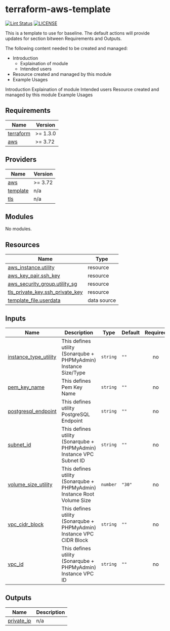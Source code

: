 # terraform-aws-template

[![Lint Status](https://github.com/tothenew/terraform-aws-template/workflows/Lint/badge.svg)](https://github.com/tothenew/terraform-aws-template/actions)
[![LICENSE](https://img.shields.io/github/license/tothenew/terraform-aws-template)](https://github.com/tothenew/terraform-aws-template/blob/master/LICENSE)

This is a template to use for baseline. The default actions will provide updates for section bitween Requirements and Outputs.

The following content needed to be created and managed:
 - Introduction
     - Explaination of module 
     - Intended users
 - Resource created and managed by this module
 - Example Usages

<!-- BEGIN_TF_DOCS -->
Introduction
Explaination of module
Intended users
Resource created and managed by this module
Example Usages
## Requirements

| Name | Version |
|------|---------|
| <a name="requirement_terraform"></a> [terraform](#requirement\_terraform) | >= 1.3.0 |
| <a name="requirement_aws"></a> [aws](#requirement\_aws) | >= 3.72 |

## Providers

| Name | Version |
|------|---------|
| <a name="provider_aws"></a> [aws](#provider\_aws) | >= 3.72 |
| <a name="provider_template"></a> [template](#provider\_template) | n/a |
| <a name="provider_tls"></a> [tls](#provider\_tls) | n/a |

## Modules

No modules.

## Resources

| Name | Type |
|------|------|
| [aws_instance.utility](https://registry.terraform.io/providers/hashicorp/aws/latest/docs/resources/instance) | resource |
| [aws_key_pair.ssh_key](https://registry.terraform.io/providers/hashicorp/aws/latest/docs/resources/key_pair) | resource |
| [aws_security_group.utility_sg](https://registry.terraform.io/providers/hashicorp/aws/latest/docs/resources/security_group) | resource |
| [tls_private_key.ssh_private_key](https://registry.terraform.io/providers/hashicorp/tls/latest/docs/resources/private_key) | resource |
| [template_file.userdata](https://registry.terraform.io/providers/hashicorp/template/latest/docs/data-sources/file) | data source |

## Inputs

| Name | Description | Type | Default | Required |
|------|-------------|------|---------|:--------:|
| <a name="input_instance_type_utility"></a> [instance\_type\_utility](#input\_instance\_type\_utility) | This defines utility (Sonarqube + PHPMyAdmin) Instance Size/Type | `string` | `""` | no |
| <a name="input_pem_key_name"></a> [pem\_key\_name](#input\_pem\_key\_name) | This defines Pem Key Name | `string` | `""` | no |
| <a name="input_postgresql_endpoint"></a> [postgresql\_endpoint](#input\_postgresql\_endpoint) | This defines utility PostgreSQL Endpoint | `string` | `""` | no |
| <a name="input_subnet_id"></a> [subnet\_id](#input\_subnet\_id) | This defines utility (Sonarqube + PHPMyAdmin) Instance VPC Subnet ID | `string` | `""` | no |
| <a name="input_volume_size_utility"></a> [volume\_size\_utility](#input\_volume\_size\_utility) | This defines utility (Sonarqube + PHPMyAdmin) Instance Root Volume Size | `number` | `"30"` | no |
| <a name="input_vpc_cidr_block"></a> [vpc\_cidr\_block](#input\_vpc\_cidr\_block) | This defines utility (Sonarqube + PHPMyAdmin) Instance VPC CIDR Block | `string` | `""` | no |
| <a name="input_vpc_id"></a> [vpc\_id](#input\_vpc\_id) | This defines utility (Sonarqube + PHPMyAdmin) Instance VPC ID | `string` | `""` | no |

## Outputs
<!-- END_TF_DOCS -->
| Name | Description |
|------|-------------|
| <a name="output_private_ip"></a> [private\_ip](#output\_private\_ip) | n/a |
